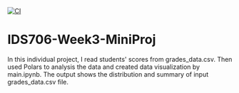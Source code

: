 [![CI](https://github.com/Jason-Guo1999/IDS706-Python-Template/actions/workflows/main.yml/badge.svg)](https://github.com/Jason-Guo1999/IDS706-Python-Template/actions/workflows/main.yml)
# IDS706-Week3-MiniProj
In this individual project, I read students' scores from grades_data.csv. Then used Polars to analysis the data and created data visualization by main.ipynb. The output shows the distribution and summary of input grades_data.csv file.
